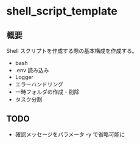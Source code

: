 # shell_script_template

## 概要
Shell スクリプトを作成する際の基本構成を作成する。

- bash
- .env 読み込み
- Logger
- エラーハンドリング
- 一時フォルダの作成・削除
- タスク分割

## TODO
- 確認メッセージをパラメータ -y で省略可能に
